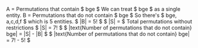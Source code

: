 A = Permutations that contain $ bge $
We can treat $ bge $ as a single entity.
B = Permutations that do not contain $ bge $
So there's $ bge, a,c,d,f $ which is 5 entities.
$ |B| = 5! $
$ |S| = $ Total permutations without restrictions
$ |S| = 7! $
$ |text{Number of permutations that do not contain} bge| = |S| - |B| $
$ |text{Number of permutations that do not contain} bge| = 7! - 5! $
